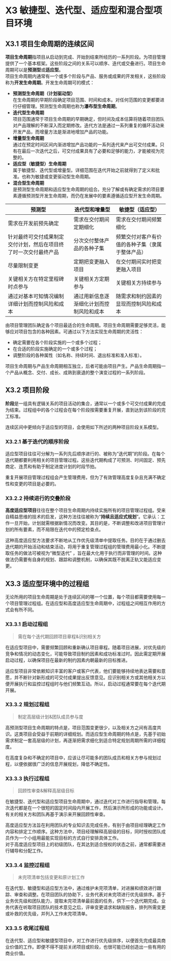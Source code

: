 # X3 敏捷型、迭代型、适应型和混合型项目环境

## X3.1 项目生命周期的连续区间
**项目生命周期**指项目从启动到完成、开始到结束所经历的一系列阶段。为项目管理提供了一个基本框架。这些阶段之间的关系可以顺序、迭代或交叠进行。项目生命周期可以是**预测型**或**适应型**。  
项目生命周期内通常有一个或多个阶段与产品、服务或成果的开发相关，这些阶段称为**开发生命周期**。开发生命周期可的模式：  
+ **预测型生命周期（计划驱动型）**  
在生命周期的早期阶段确定项目范围、时间和成本。对任何范围的变更都要进行仔细管理。预测型生命周期也称为**瀑布型生命周期**。  
+ **迭代型生命周期**  
项目范围通常于项目生命周期的早期确定，但时间及成本估算将随着项目团队对产品理解的不断深入而定期修改。迭代方法是通过一系列重复的循环活动来开发产品，而增量方法是渐进地增加产品的功能。  
+ **增量型生命周期**  
通过在预定时间区间内渐进增加产品功能的一系列迭代来产出可交付成果。只有在最后一次迭代之后，可交付成果具有了必要和足够的能力，才能被视为完整的。  
+ **适应型（敏捷型）生命周期**  
属于敏捷型、迭代型或增量型。详细范围在迭代开始之前就得到了定义和批准。也称为敏捷或变更驱动型生命周期。  
+ **混合型生命周期**  
是预测型生命周期和适应型生命周期的组合。充分了解或有确定需求的项目要素遵循预测型开发生命周期，而仍在发展中的要素遵循适应型开发生命周期。  

| 预测型 | 迭代型和增量型 | 敏捷型（适应型） | 
| -- | -- | -- |
| 需求在开发前预先确定 | 需求在交付期间定期细化 | 需求在交付期间频繁细化 | 
| 针对最终可交付成果制定交付计划，然后在项目终了时一次交付最终产品 | 分次交付整体产品的各种子集 | 频繁交付对客户有价值的各种子集（隶属于整体产品） | 
| 尽量限制变更 | 定期把变更融入项目 | 在交付期间实时把变更融入项目 | 
| 关键相关方在特定里程碑时点参与 | 关键相关方定期参与 | 关键相关方持续参与 | 
| 通过对基本可知情况编制详细计划而控制风险和成本 | 通过用新信息逐渐细化计划而控制风险和成本 | 随需求和制约因素的显现而控制风险和成本 | 


由项目管理团队确定各个项目最适合的生命周期。项目生命周期需要足够灵活，能够应对项目包含的各种因素。可通过以下方法实现生命周期的灵活性：  
+ 确定需要在各个阶段实施的一个或多个过程；
+ 在合适的阶段实施确定的一个或多个过程；
+ 调整阶段的各种属性（如名称、持续时间、退出标准和准入标准）。  

项目生命周期与产品生命周期相互独立，后者可能由项目产生。产品生命周期指一个产品从概念、交付、成长、成熟到衰退的整个演变过程的一系列阶段。  



## X3.2 项目阶段

**阶段**是一组具有逻辑关系的项目活动的集合，通常以一个或多个可交付成果的完成为结束。过程组中的各个过程会在每个阶段按需要重复开展，直到达到该阶段的完工标准。 

连续区间中更倾向于适应型的项目，会使用如下所述的两种项目阶段关系模型。

### X3.2.1 基于迭代的顺序阶段
适应型项目往往可分解为一系列先后顺序进行的、被称为“迭代期”的阶段。在每个迭代期都要利用相关的项目管理过程。这些迭代期构成了可预测、时间固定、预先商定、连贯和有助于制定进度计划的时段节拍。  

重复开展项目管理过程组会产生管理费用，但为了有效管理高度复杂且充满不确定性和变更的项目是必要的。  

### X3.2.2 持续进行的交叠阶段
**高度适应型项目**往往在整个项目生命周期内持续实施所有的项目管理过程组。受来自精益思维的技术的启发，这种方法往往被称为“**持续且适应式规划**”。它承认：工作一旦开始，计划就需根据新情况而改变。其目的是，不断调整和改进项目管理计划的所有要素，而不局限在迭代中的预定检查点。

这种高度适应型方法要求不断地从工作优先级清单中提取任务。目的在于通过删去迭代期的开始活动和结束活动，将用于重复管理过程组的管理费用最小化。不断提取任务的做法可被视为“微型迭代” ，旨在最大化用于执行而非管理的时间。这种做法仍需要有自身的规划、跟踪和调整机制，以确保其既不脱离正轨又能适应变更。  

## X3.3 适应型环境中的过程组
无论所用的项目生命周期是处于连续区间的哪一个位置，每个项目都需要使用每一个项目管理过程组。在适应型和高度适应型生命周期中，过程组之间相互作用的方式会有所不同。  

### X3.3.1 启动过程组

> 需在每个迭代期回顾项目章程&识别相关方

在适应型项目中，需要频繁回顾和重新确认项目章程。随着项目进展，对优先级的竞争和情况的动态变化，可能导致项目制约因素和成功标准过时。因此需定期开展启动过程，以确保项目在最新的制约因素内朝最新的目标推进。  

适应型项目非常依赖知识丰富的客户或客户代表，他们要能够持续地表达需要和意愿，并不断针对新形成的可交付成果提出反馈意见。应识别相关方或其他相关方以便开展执行和监控过程组时与他们频繁互动。所以，启动过程通常要在每个迭代期开展。  

### X3.3.2 规划过程组
> 制定高层级计划&团队成员参与度

高预测型项目生命周期的特点是，项目范围变更很少，以及相关方之间有高度共识。这类项目会受益于前期的详细规划。而适应型生命周期的特点是，先基于初始需求制定一套高层级的计划，再逐渐把需求细化到适合特定规划周期所需的详细程度。  

在高度复杂和不确定的项目中，应该让尽可能多的团队成员和相关方参与规划过程，以便依据很广泛的信息开展规划，降低不确定性。  

### X3.3.3 执行过程组
> 回顾性审查&解释高层级目标

在敏捷型、迭代型和适应型项目生命周期中，通过迭代对工作进行指导和管理。每次迭代都是在一个很短的固定时间段内开展工作，然后演示所形成的功能或设计。有关的相关方和团队再基于演示来开展回顾性审查。  

高度适应型方法旨在利用团队的专业知识去完成任务，有别于由项目经理确定工作内容和排定工作顺序。这种方法中，项目经理解释高层级的目标，同时授权团队成员作为一个小组用最能实现目标的方式自行安排具体工作。  
对于高度适应型项目上的初级团队，在其达到适合授权的状态之前，通常都需要进行辅导和分配工作。  

### X3.3.4 监控过程组
> 未完项清单包括变更和原计划工作

在迭代型、敏捷型和适应型方法中，通过维护未完项清单，对进展和绩效进行跟踪、审查和调整。在项目团队的协助下，业务代表对未完项进行优先级排序。基于业务优先级和团队能力，提取未完项清单最前面的任务，供下一个迭代期完成。业务代表在听取项目团队的技术意见之后，评审变更请求和缺陷报告，排列所需变更或补救的优先级，并列入工作未完项清单。

### X3.3.5 收尾过程组

在迭代型、适应型和敏捷型项目中，对工作进行优先级排序，以便首先完成最具商业价值的工作。即便不得不提前关闭项目或阶段，也很可能已经创造出一些有用的商业价值。  
